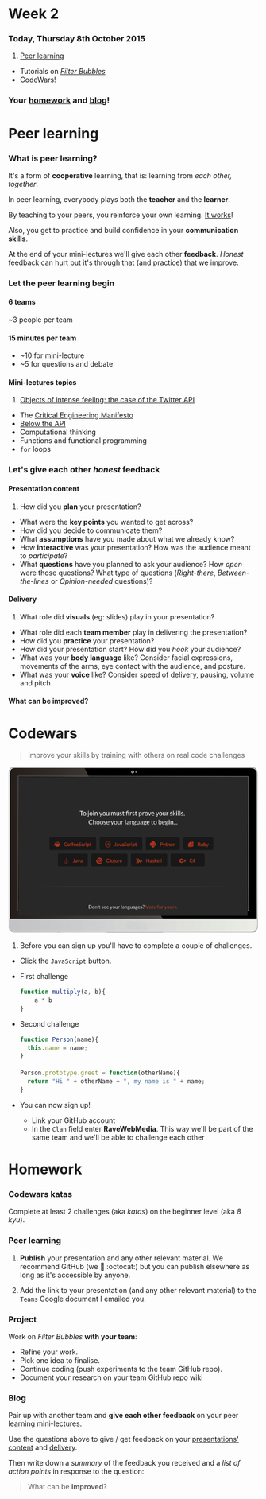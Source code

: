 # Week 2

### Today, Thursday 8th October 2015

1. [Peer learning](#peer-learning)
* Tutorials on [*Filter Bubbles*](#team-project)
* [CodeWars](#codewars)!

### Your [homework](#homework) and [blog](#blog)!


# Peer learning

### What is peer learning?

It's a form of **cooperative** learning, that is: learning from *each other, together*.

In peer learning, everybody plays both the **teacher** and the **learner**.

<!-- > Docendo discimus [By teaching, we learn] -->

<!-- teaching forces you to dig deep and truly learn -->

By teaching to your peers, you reinforce your own learning. [It works](http://visible-learning.org/hattie-ranking-influences-effect-sizes-learning-achievement/hattie-ranking-teaching-effects)!

Also, you get to practice and build confidence in your **communication skills**.

At the end of your mini-lectures we'll give each other **feedback**. *Honest* feedback can hurt but it's through that (and practice) that we improve.

<!--
**Intellectual scaffolding** should be provided by the teacher. Simply placing students in groups and telling them to *work together* is not going to automatically yield results. The teacher must consciously *orchestrate* the learning exercise and choose the *appropriate vehicle* for it. For instance:

* picking subjects for teams, raising questions/issues that prompt students towards more sophisticated levels of thinking
*  structuring the tasks that learners are going to perform, both independently and in class
* watching for and correcting mistakes 
* providing positive feedback and encouragement

**Affinity Groups**: groups of 4–5 students are each assigned particular tasks to work on outside of formal contact time. At the next formal meeting with the teacher, the sub-group, or a group representative, presents the sub-group’s findings to the whole tutorial group.

**Positive interdependence** emphasises the importance and uniqueness of each group member’s efforts while important cognitive activities and interpersonal dynamics are quietly at work. As students communicate with one another, they inevitably assume leadership roles, acquire conflict-managing skills, discuss and clarify concepts, and unravel the complexities of human relationships within a given context; this process enhances their learning outcomes.

Beware of *freeloaders*.
-->

### Let the peer learning begin

#### 6 teams

~3 people per team 

#### 15 minutes per team

* ~10 for mini-lecture 
* ~5 for questions and debate

#### Mini-lectures topics

1. [Objects of intense feeling: the case of the Twitter API](http://computationalculture.net/article/objects-of-intense-feeling-the-case-of-the-twitter-api)
* The [Critical Engineering Manifesto](http://criticalengineering.org/)
* [Below the API](http://www.forbes.com/sites/anthonykosner/2015/02/04/google-cabs-and-uber-bots-will-challenge-jobs-below-the-api/)
* Computational thinking
* Functions and functional programming
* `for` loops 

<!--
Your team **presentation** (bear in mind, *presentation* does not mean PowerPoint slides.. be creative) should be **~20 minutes** and you may include:

* Summary of main ideas
* Links, images or videos of projects / products / things referenced in your research
* Other relevant things you've read, heard or seen
* Examples and demonstrations
* Personal experiences

Each team should also prepare **1-2 questions for the class**. After your presentation, we will have a short group discussion around these questions.
-->

### Let's give each other *honest* **feedback**

#### Presentation **content**   
	
1. How did you **plan** your presentation?
* What were the **key points** you wanted to get across?
* How did you decide to communicate them?
* What **assumptions** have you made about what we already know?
* How **interactive** was your presentation? How was the audience meant to *participate*? 
* What **questions** have you planned to ask your audience? How *open* were those questions? What type of questions (*Right-there*, *Between-the-lines* or *Opinion-needed* questions)?
	
#### **Delivery**
	
1. What role did **visuals** (eg: slides) play in your presentation?
* What role did each **team member** play in delivering the presentation? 
* How did you **practice** your presentation?
* How did your presentation start? How did you *hook* your audience?
* What was your **body language** like? Consider facial expressions, movements of the arms, eye contact with the audience, and posture.
* What was your **voice** like? Consider speed of delivery, pausing, volume and pitch

<!--
* Did you keep within the time?   
-->
	
#### What can be **improved**?

<!--
* Where are you publishing your research and presentation?  
-->




<!--# Team Project-->

# Codewars

> Improve your skills by training with others on real code challenges

<!--

http://thoughts.baddeo.com/codewars

It gamifies the experience of learning to code in a rather addictive way: 

* a playful environment when solving coding puzzles/challenges (it feels like a game, although it could do with a bit of sound says Aimee)
* get points and level up as you progress
* compare and discuss your solution with those of other members of the community: it’s fascinating to see how other people approach and solve the same challenge and an invaluable learning opportunity

-->

[![](assets/codewars.png)](http://www.codewars.com/r/DQC6uA)

1. Before you can sign up you'll have to complete a couple of challenges.
* Click the `JavaScript` button. 
* First challenge
	```js
	function multiply(a, b){
  		a * b
	}
	```
* Second challenge
	```js
	function Person(name){
	  this.name = name;
	}
	
	Person.prototype.greet = function(otherName){
	  return "Hi " + otherName + ", my name is " + name;
	}
	```
* You can now sign up!	

	* Link your GitHub account
	* In the `Clan` field enter **RaveWebMedia**. This way we'll be part of the same team and we'll be able to challenge each other


# Homework

### Codewars katas

Complete at least 2 challenges (aka *katas*) on the beginner level (aka *8 kyu*).

### Peer learning

1. **Publish** your presentation and any other relevant material. We recommend GitHub (we :green_heart: :octocat:) but you can publish elsewhere as long as it's accessible by anyone.

2. Add the link to your presentation (and any other relevant material) to the `Teams` Google document I emailed you.

### Project 

Work on *Filter Bubbles* **with your team**:

* Refine your work.
* Pick one idea to finalise.
* Continue coding (push experiments to the team GitHub repo).
* Document your research on your team GitHub repo wiki

### Blog 

Pair up with another team and **give each other feedback** on your peer learning mini-lectures. 

Use the questions above to give / get feedback on your [presentations' content](#presentation-content) and [delivery](#delivery).

Then write down a *summary* of the feedback you received and a *list of action points* in response to the question: 

> What can be **improved**?

<!--
**Individually**, write about *Filter Bubbles*. 

Reflect on how the idea is evolving and document **your** thought process. 

Also, write about your coding experiments.
-->